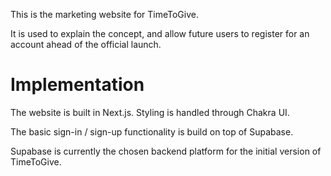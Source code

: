 This is the marketing website for TimeToGive.

It is used to explain the concept, and allow future users to register for an account ahead of the official launch.

# Implementation

The website is built in Next.js. Styling is handled through Chakra UI.

The basic sign-in / sign-up functionality is build on top of Supabase. 

Supabase is currently the chosen backend platform for the initial version of TimeToGive.
